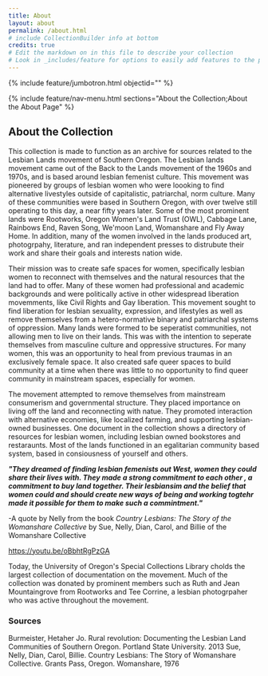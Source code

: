 ```yaml
---
title: About
layout: about
permalink: /about.html
# include CollectionBuilder info at bottom
credits: true
# Edit the markdown on in this file to describe your collection
# Look in _includes/feature for options to easily add features to the page
---
```


{% include feature/jumbotron.html objectid="" %}

{% include feature/nav-menu.html sections="About the Collection;About the About Page" %}

## About the Collection

This collection is made to function as an archive for sources related to the Lesbian Lands movement of Southern Oregon. The Lesbian lands movement came out of the Back to the Lands movement of the 1960s and 1970s, and is based around lesbian femenist culture. This movement was pioneered by groups of lesbian women who were loooking to find alternative livestyles outside of capitalistic, patriarchal, norm culture. Many of these communities were based in Southern Oregon, with over twelve still operating to this day, a near fifty years later. Some of the most prominent lands were Rootworks, Oregon Women's Land Trust (OWL), Cabbage Lane, Rainbows End, Raven Song, We'moon Land, Womanshare and Fly Away Home. In addition, many of the women involved in the lands produced art, photogrpahy, literature, and ran independent presses to distrubute their work and share their goals and interests nation wide. 

Their mission was to create safe spaces for women, specifically lesbian women to reconnect with themselves and the natural resources that the land had to offer. Many of these women had professional and academic backgrounds and were politically active in other widespread liberation movemments, like Civil Rights and Gay liberation. This movement sought to find liberation for lesbian sexuality, expression, and lifestyles as well as remove themselves from a hetero-normative binary and patriarchal systems of oppression. Many lands were formed to be seperatist communities, not allowing men to live on their lands. This was with the intention to seperate themselves from masculine culture and oppressive structures. For many women, this was an opportunity to heal from previous traumas in an exclusively female space. It also created safe queer spaces to build community at a time when there was little to no opportunity to find queer community in mainstream spaces, especially for women. 

The movement attempted to remove themselves from mainstream consumerism and governmental structure. They placed importance on living off the land and reconnecting with natue. They promoted interaction with alternative economies, like localized farming, and supporting lesbian-owned businesses. One document in the collection shows a directory of resources for lesbian women, including lesbian owned bookstores and restaraunts. Most of the lands functioned in an egalitarian community based system, based in consiousness of yourself and others. 

***"They dreamed of finding lesbian femenists out West, women they could share their lives with. They made a strong commitment to each other , a commitment to buy land together. Their lesbiansim and the belief that women could and should create new ways of being and working togtehr made it possible for them to make such a commintment."*** 
 
 -A quote by Nelly from the book *Country Lesbians: The Story of the Womanshare Collective* by Sue, Nelly, Dian, Carol, and Billie of the Womanshare Collective

https://youtu.be/oBbhtRgPzGA


Today, the University of Oregon's Special Collections Library cholds the largest collection of documentation on the movement. Much of the collection was donated by prominent members such as Ruth and Jean Mountaingrove from Rootworks and Tee Corrine, a lesbian photogrpaher who was active throughout the movement.   

### Sources
Burmeister, Hetaher Jo. Rural revolution: Documenting the Lesbian Land Communities of Southern Oregon. Portland State University. 2013
Sue, Nelly, Dian, Carol, Billie. Country Lesbians: The Story of Womanshare Collective. Grants Pass, Oregon. Womanshare, 1976



